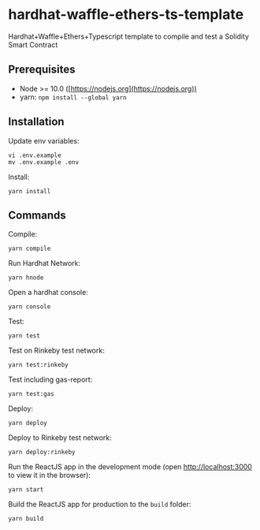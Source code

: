 # hardhat-waffle-ethers-ts-template

Hardhat+Waffle+Ethers+Typescript template to compile and test a Solidity Smart Contract

## Prerequisites

- Node >= 10.0 ([https://nodejs.org](https://nodejs.org))
- yarn: `npm install --global yarn`

## Installation

Update env variables:

```
vi .env.example
mv .env.example .env
```

Install:

```
yarn install
```

## Commands

Compile:

```
yarn compile
```

Run Hardhat Network:

```
yarn hnode
```

Open a hardhat console:

```
yarn console
```

Test:

```
yarn test
```

Test on Rinkeby test network:

```
yarn test:rinkeby
```

Test including gas-report:

```
yarn test:gas
```

Deploy:

```
yarn deploy
```

Deploy to Rinkeby test network:

```
yarn deploy:rinkeby
```

Run the ReactJS app in the development mode (open [http://localhost:3000](http://localhost:3000) to view it in the browser):

```
yarn start
```

Build the ReactJS app for production to the `build` folder:

```
yarn build
```
